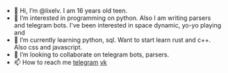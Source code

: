 - 👋 Hi, I’m @lixelv. I am 16 years old teen.
- 👀 I’m interested in programming on python. Also I am writing parsers and telegram bots. I've been interested in space dynamic, yo-yo playing and 
- 🌱 I’m currently learning python, sql. Want to start learn rust and c++. Also css and javascript. 
- 💞️ I’m looking to collaborate on telegram bots, parsers.
- 📫 How to reach me [telegram](https://t.me/simeonlimon) [vk](https://vk.com/lixel_v)

<!---
lixelv/lixelv is a ✨ special ✨ repository because its `README.md` (this file) appears on your GitHub profile.
You can click the Preview link to take a look at your changes.
--->
